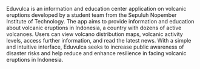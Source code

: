 Eduvulca is an information and education center application on volcanic eruptions developed by a student team from the Sepuluh Nopember Institute of Technology. The app aims to provide information and education about volcanic eruptions in Indonesia, a country with dozens of active volcanoes. Users can view volcano distribution maps, volcanic activity levels, access further information, and read the latest news. With a simple and intuitive interface, Eduvulca seeks to increase public awareness of disaster risks and help reduce and enhance resilience in facing volcanic eruptions in Indonesia.
